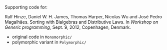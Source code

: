 Supporting code for:

Ralf Hinze, Daniel W. H. James, Thomas Harper, Nicolas Wu and José
Pedro Magalhães. Sorting with Bialgebras and Distributive Laws. In
_Workshop on Generic programming_, Sept. 9, 2012, Copenhagen, Denmark.

* original code in `Monomorphic/`
* polymorphic variant in `Polymorphic/`
